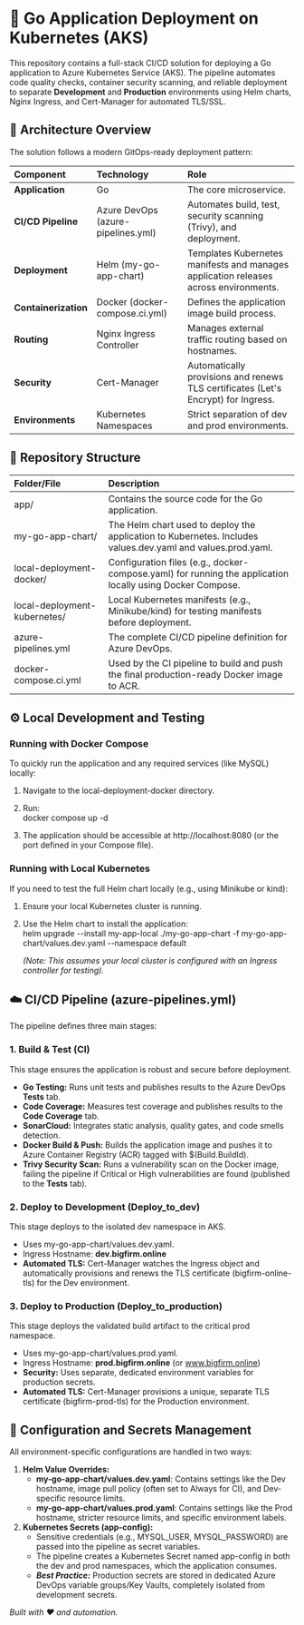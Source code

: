 # **🚀 Go Application Deployment on Kubernetes (AKS)**

This repository contains a full-stack CI/CD solution for deploying a Go application to Azure Kubernetes Service (AKS). The pipeline automates code quality checks, container security scanning, and reliable deployment to separate **Development** and **Production** environments using Helm charts, Nginx Ingress, and Cert-Manager for automated TLS/SSL.

## **🌟 Architecture Overview**

The solution follows a modern GitOps-ready deployment pattern:

| Component | Technology | Role |
| :---- | :---- | :---- |
| **Application** | Go | The core microservice. |
| **CI/CD Pipeline** | Azure DevOps (azure-pipelines.yml) | Automates build, test, security scanning (Trivy), and deployment. |
| **Deployment** | Helm (my-go-app-chart) | Templates Kubernetes manifests and manages application releases across environments. |
| **Containerization** | Docker (docker-compose.ci.yml) | Defines the application image build process. |
| **Routing** | Nginx Ingress Controller | Manages external traffic routing based on hostnames. |
| **Security** | Cert-Manager | Automatically provisions and renews TLS certificates (Let's Encrypt) for Ingress. |
| **Environments** | Kubernetes Namespaces | Strict separation of dev and prod environments. |

## **📂 Repository Structure**

| Folder/File | Description |
| :---- | :---- |
| app/ | Contains the source code for the Go application. |
| my-go-app-chart/ | The Helm chart used to deploy the application to Kubernetes. Includes values.dev.yaml and values.prod.yaml. |
| local-deployment-docker/ | Configuration files (e.g., docker-compose.yaml) for running the application locally using Docker Compose. |
| local-deployment-kubernetes/ | Local Kubernetes manifests (e.g., Minikube/kind) for testing manifests before deployment. |
| azure-pipelines.yml | The complete CI/CD pipeline definition for Azure DevOps. |
| docker-compose.ci.yml | Used by the CI pipeline to build and push the final production-ready Docker image to ACR. |

## **⚙️ Local Development and Testing**

### **Running with Docker Compose**

To quickly run the application and any required services (like MySQL) locally:

1. Navigate to the local-deployment-docker directory.  
2. Run:  
   docker compose up \-d

3. The application should be accessible at http://localhost:8080 (or the port defined in your Compose file).

### **Running with Local Kubernetes**

If you need to test the full Helm chart locally (e.g., using Minikube or kind):

1. Ensure your local Kubernetes cluster is running.  
2. Use the Helm chart to install the application:  
   helm upgrade \--install my-app-local ./my-go-app-chart \-f my-go-app-chart/values.dev.yaml \--namespace default

   *(Note: This assumes your local cluster is configured with an Ingress controller for testing).*

## **☁️ CI/CD Pipeline (azure-pipelines.yml)**

The pipeline defines three main stages:

### **1\. Build & Test (CI)**

This stage ensures the application is robust and secure before deployment.

* **Go Testing:** Runs unit tests and publishes results to the Azure DevOps **Tests** tab.  
* **Code Coverage:** Measures test coverage and publishes results to the **Code Coverage** tab.  
* **SonarCloud:** Integrates static analysis, quality gates, and code smells detection.  
* **Docker Build & Push:** Builds the application image and pushes it to Azure Container Registry (ACR) tagged with $(Build.BuildId).  
* **Trivy Security Scan:** Runs a vulnerability scan on the Docker image, failing the pipeline if Critical or High vulnerabilities are found (published to the **Tests** tab).

### **2\. Deploy to Development (Deploy\_to\_dev)**

This stage deploys to the isolated dev namespace in AKS.

* Uses my-go-app-chart/values.dev.yaml.  
* Ingress Hostname: **dev.bigfirm.online**  
* **Automated TLS:** Cert-Manager watches the Ingress object and automatically provisions and renews the TLS certificate (bigfirm-online-tls) for the Dev environment.

### **3\. Deploy to Production (Deploy\_to\_production)**

This stage deploys the validated build artifact to the critical prod namespace.

* Uses my-go-app-chart/values.prod.yaml.  
* Ingress Hostname: **prod.bigfirm.online** (or www.bigfirm.online)  
* **Security:** Uses separate, dedicated environment variables for production secrets.  
* **Automated TLS:** Cert-Manager provisions a unique, separate TLS certificate (bigfirm-prod-tls) for the Production environment.

## **🔑 Configuration and Secrets Management**

All environment-specific configurations are handled in two ways:

1. **Helm Value Overrides:**  
   * **my-go-app-chart/values.dev.yaml**: Contains settings like the Dev hostname, image pull policy (often set to Always for CI), and Dev-specific resource limits.  
   * **my-go-app-chart/values.prod.yaml**: Contains settings like the Prod hostname, stricter resource limits, and specific environment labels.  
2. **Kubernetes Secrets (app-config):**  
   * Sensitive credentials (e.g., MYSQL\_USER, MYSQL\_PASSWORD) are passed into the pipeline as secret variables.  
   * The pipeline creates a Kubernetes Secret named app-config in both the dev and prod namespaces, which the application consumes.  
   * ***Best Practice:*** Production secrets are stored in dedicated Azure DevOps variable groups/Key Vaults, completely isolated from development secrets.

*Built with ❤️ and automation.*
